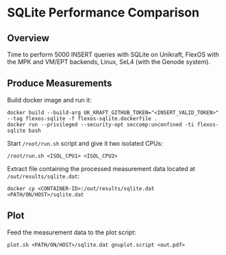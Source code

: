 # SQLite Performance Comparison

## Overview

Time to perform 5000 INSERT queries with SQLite on Unikraft, 
FlexOS with the MPK and VM/EPT backends, Linux, SeL4 (with the Genode system). 

## Produce Measurements
Build docker image and run it:
```
docker build --build-arg UK_KRAFT_GITHUB_TOKEN="<INSERT_VALID_TOKEN>" --tag flexos-sqlite -f flexos-sqlite.dockerfile .
docker run --privileged --security-opt seccomp:unconfined -ti flexos-sqlite bash
```

Start `/root/run.sh` script and give it two isolated CPUs:
```
/root/run.sh <ISOL_CPU1> <ISOL_CPU2>
```

Extract file containing the processed measurement data located at `/out/results/sqlite.dat`:
```
docker cp <CONTAINER-ID>:/out/results/sqlite.dat <PATH/ON/HOST>/sqlite.dat
```

## Plot
Feed the measurement data to the plot script:
```
plot.sh <PATH/ON/HOST>/sqlite.dat gnuplot.script <out.pdf>
```
